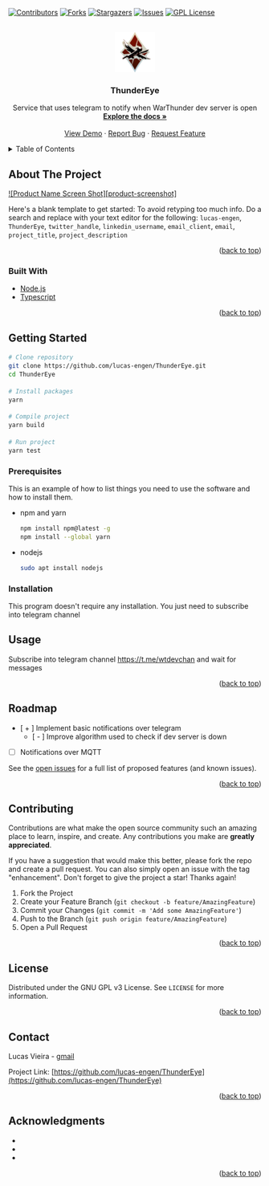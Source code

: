 <div id="top"></div>
<!--
*** Thanks for checking out the Best-README-Template. If you have a suggestion
*** that would make this better, please fork the repo and create a pull request
*** or simply open an issue with the tag "enhancement".
*** Don't forget to give the project a star!
*** Thanks again! Now go create something AMAZING! :D
-->

<!-- PROJECT SHIELDS -->
<!--
*** I'm using markdown "reference style" links for readability.
*** Reference links are enclosed in brackets [ ] instead of parentheses ( ).
*** See the bottom of this document for the declaration of the reference variables
*** for contributors-url, forks-url, etc. This is an optional, concise syntax you may use.
*** https://www.markdownguide.org/basic-syntax/#reference-style-links
-->

[![Contributors][contributors-shield]][contributors-url]
[![Forks][forks-shield]][forks-url]
[![Stargazers][stars-shield]][stars-url]
[![Issues][issues-shield]][issues-url]
[![GPL License][license-shield]][license-url]

<!-- PROJECT LOGO -->
<br />
<div align="center">
  <a href="https://github.com/lucas-engen/ThunderEye">
    <img src="images/logo.png" alt="Logo" width="80" height="80">
  </a>

<h3 align="center">ThunderEye</h3>

  <p align="center">
    Service that uses telegram to notify when WarThunder dev server is open
    <br />
    <a href="https://github.com/lucas-engen/ThunderEye"><strong>Explore the docs »</strong></a>
    <br />
    <br />
    <a href="https://github.com/lucas-engen/ThunderEye">View Demo</a>
    ·
    <a href="https://github.com/lucas-engen/ThunderEye/issues">Report Bug</a>
    ·
    <a href="https://github.com/lucas-engen/ThunderEye/issues">Request Feature</a>
  </p>
</div>

<!-- TABLE OF CONTENTS -->
<details>
  <summary>Table of Contents</summary>
  <ol>
    <li>
      <a href="#about-the-project">About The Project</a>
      <ul>
        <li><a href="#built-with">Built With</a></li>
      </ul>
    </li>
    <li>
      <a href="#getting-started">Getting Started</a>
      <ul>
        <li><a href="#prerequisites">Prerequisites</a></li>
        <li><a href="#installation">Installation</a></li>
      </ul>
    </li>
    <li><a href="#usage">Usage</a></li>
    <li><a href="#roadmap">Roadmap</a></li>
    <li><a href="#contributing">Contributing</a></li>
    <li><a href="#license">License</a></li>
    <li><a href="#contact">Contact</a></li>
    <li><a href="#acknowledgments">Acknowledgments</a></li>
  </ol>
</details>

<!-- ABOUT THE PROJECT -->

## About The Project

[![Product Name Screen Shot][product-screenshot]](https://example.com)

Here's a blank template to get started: To avoid retyping too much info. Do a search and replace with your text editor for the following: `lucas-engen`, `ThunderEye`, `twitter_handle`, `linkedin_username`, `email_client`, `email`, `project_title`, `project_description`

<p align="right">(<a href="#top">back to top</a>)</p>

### Built With

- [Node.js](https://nodejs.org/en/)
- [Typescript](https://www.typescriptlang.org/)

<p align="right">(<a href="#top">back to top</a>)</p>

<!-- GETTING STARTED -->

## Getting Started

```bash
# Clone repository
git clone https://github.com/lucas-engen/ThunderEye.git
cd ThunderEye

# Install packages
yarn

# Compile project
yarn build

# Run project
yarn test
```

### Prerequisites

This is an example of how to list things you need to use the software and how to install them.

- npm and yarn

  ```sh
  npm install npm@latest -g
  npm install --global yarn
  ```

- nodejs
  ```bash
  sudo apt install nodejs
  ```

### Installation

This program doesn't require any installation. You just need to subscribe into telegram channel

## Usage

Subscribe into telegram channel https://t.me/wtdevchan and wait for messages

<p align="right">(<a href="#top">back to top</a>)</p>

<!-- ROADMAP -->

## Roadmap

- [ + ] Implement basic notifications over telegram
  - [ - ] Improve algorithm used to check if dev server is down
- [ ] Notifications over MQTT

See the [open issues](https://github.com/lucas-engen/ThunderEye/issues) for a full list of proposed features (and known issues).

<p align="right">(<a href="#top">back to top</a>)</p>

<!-- CONTRIBUTING -->

## Contributing

Contributions are what make the open source community such an amazing place to learn, inspire, and create. Any contributions you make are **greatly appreciated**.

If you have a suggestion that would make this better, please fork the repo and create a pull request. You can also simply open an issue with the tag "enhancement".
Don't forget to give the project a star! Thanks again!

1. Fork the Project
2. Create your Feature Branch (`git checkout -b feature/AmazingFeature`)
3. Commit your Changes (`git commit -m 'Add some AmazingFeature'`)
4. Push to the Branch (`git push origin feature/AmazingFeature`)
5. Open a Pull Request

<p align="right">(<a href="#top">back to top</a>)</p>

<!-- LICENSE -->

## License

Distributed under the GNU GPL v3 License. See `LICENSE` for more information.

<p align="right">(<a href="#top">back to top</a>)</p>

<!-- CONTACT -->

## Contact

Lucas Vieira - [gmail](mailto:lucas.engen.cc@gmail.com)

Project Link: [https://github.com/lucas-engen/ThunderEye](https://github.com/lucas-engen/ThunderEye)

<p align="right">(<a href="#top">back to top</a>)</p>

<!-- ACKNOWLEDGMENTS -->

## Acknowledgments

- []()
- []()
- []()

<p align="right">(<a href="#top">back to top</a>)</p>

<!-- MARKDOWN LINKS & IMAGES -->
<!-- https://www.markdownguide.org/basic-syntax/#reference-style-links -->

[contributors-shield]: https://img.shields.io/github/contributors/lucas-engen/ThunderEye.svg?style=for-the-badge
[contributors-url]: https://github.com/lucas-engen/ThunderEye/graphs/contributors
[forks-shield]: https://img.shields.io/github/forks/lucas-engen/ThunderEye.svg?style=for-the-badge
[forks-url]: https://github.com/lucas-engen/ThunderEye/network/members
[stars-shield]: https://img.shields.io/github/stars/lucas-engen/ThunderEye.svg?style=for-the-badge
[stars-url]: https://github.com/lucas-engen/ThunderEye/stargazers
[issues-shield]: https://img.shields.io/github/issues/lucas-engen/ThunderEye.svg?style=for-the-badge
[issues-url]: https://github.com/lucas-engen/ThunderEye/issues
[license-shield]: https://img.shields.io/github/license/lucas-engen/ThunderEye.svg?style=for-the-badge
[license-url]: https://github.com/lucas-engen/ThunderEye/blob/master/LICENSE
